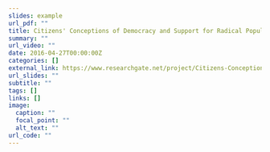 ```yaml
---
slides: example
url_pdf: ""
title: Citizens' Conceptions of Democracy and Support for Radical Populist Parties
summary: ""
url_video: ""
date: 2016-04-27T00:00:00Z
categories: []
external_link: https://www.researchgate.net/project/Citizens-Conceptions-of-Democracy-and-Support-for-Radical-Populist-Parties
url_slides: ""
subtitle: ""
tags: []
links: []
image:
  caption: ""
  focal_point: ""
  alt_text: ""
url_code: ""
---
```

